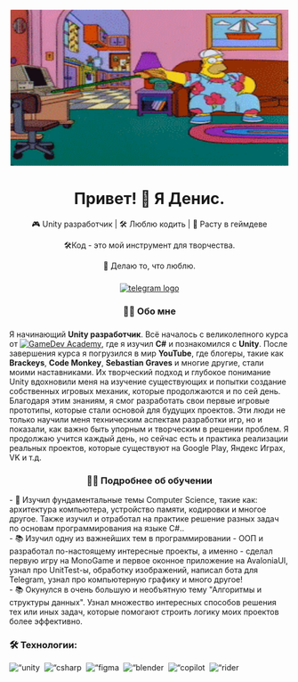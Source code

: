 <br clear="both">

<div align="center">
  <img height="280" width="500" src="https://github.com/DenisPavlov0/DenisPavlov0/blob/main/epU.gif"/>
</div>

###

<h1 align="center">Привет! 👋 Я Денис.</h1>
<p align="center">🎮 Unity разработчик | 🛠️ Люблю кодить | 🌱 Расту в геймдеве</p>
<p align="center">🛠️Код - это мой инструмент для творчества.</p>
<p align="center">🌟 Делаю то, что люблю.</p>

###

<div align="center">
  <a href="https://t.me/Scribe13" target="_blank">
    <img src="https://img.shields.io/static/v1?message=Telegram&logo=telegram&label=&color=2CA5E0&logoColor=white&labelColor=&style=for-the-badge" height="25" alt="telegram logo"  />
  </a>
</div>

###
<h3 align="center">👨‍💻  Обо мне</h3>

###
<p align="left">Я начинающий <strong>Unity разработчик</strong>. Всё началось с великолепного курса от <a href="https://gamedev-academy.com"><img src="https://img.shields.io/badge/GameDev%20Academy-0077B5?style=for-the-badge&logo=Academy&logoColor=white" alt="GameDev Academy"></a>, где я изучил <strong>C#</strong> и познакомился с <strong>Unity</strong>. После завершения курса я погрузился в мир <strong>YouTube</strong>, где блогеры, такие как <strong>Brackeys</strong>, <strong>Code Monkey</strong>, <strong>Sebastian Graves</strong> и многие другие, стали моими наставниками. Их творческий подход и глубокое понимание Unity вдохновили меня на изучение существующих и попытки создание собственных игровых механик, которые продолжаются и по сей день. Благодаря этим знаниям, я смог разработать свои первые игровые прототипы, которые стали основой для будущих проектов. Эти люди не только научили меня техническим аспектам разработки игр, но и показали, как важно быть упорным и творческим в решении проблем. Я продолжаю учится каждый день, но сейчас есть и практика реализации реальных проектов, которые существуют на Google Play, Яндекс Играх, VK и т.д.</p>

<h3 align="center">👨‍💻  Подробнее об обучении</h3>

<p>- 🔭 Изучил фундаментальные темы Computer Science, такие как: архитектура компьютера, устройство памяти, кодировки и многое другое. Также изучил и отработал на практике решение разных задач по основам программирования на языке C#..<br>- 📚 Изучил одну из важнейших тем в программировании - ООП и разработал по-настоящему интересные проекты, а именно - сделал первую игру на MonoGame и первое оконное приложение на AvaloniaUI, узнал про UnitTest-ы, обработку изображений, написал бота для Telegram, узнал про компьютерную графику и много другое!<br>- 📚 Окунулся в очень большую и необъятную тему "Алгоритмы и структуры данных". Узнал множество интересных способов решения тех или иных задач, которые помогают строить логику моих проектов более эффективно.</p>

<h3 align=“left”>🛠 Технологии:</h3>

<div align=“left”> <img src=“https://cdn.jsdelivr.net/gh/devicons/devicon/icons/unity/unity-original.svg” height=“40” alt=“unity logo” /> <img width=“12” /> <img src=“https://cdn.jsdelivr.net/gh/devicons/devicon/icons/csharp/csharp-original.svg” height=“40” alt=“csharp logo” /> <img width=“12” /> <img src=“https://cdn.jsdelivr.net/gh/devicons/devicon/icons/figma/figma-original.svg” height=“40” alt=“figma logo” /> <img width=“12” /> <img src=“https://cdn.jsdelivr.net/gh/devicons/devicon/icons/blender/blender-original.svg” height=“40” alt=“blender logo” /> <img width=“12” /> <!-- Copilot and Rider do not have official icons in devicon, so I used placeholders --> <img src=“https://via.placeholder.com/40?text=Copilot” height=“40” alt=“copilot logo” /> <img width=“12” /> <img src=“https://via.placeholder.com/40?text=Rider” height=“40” alt=“rider logo” /> </div>


